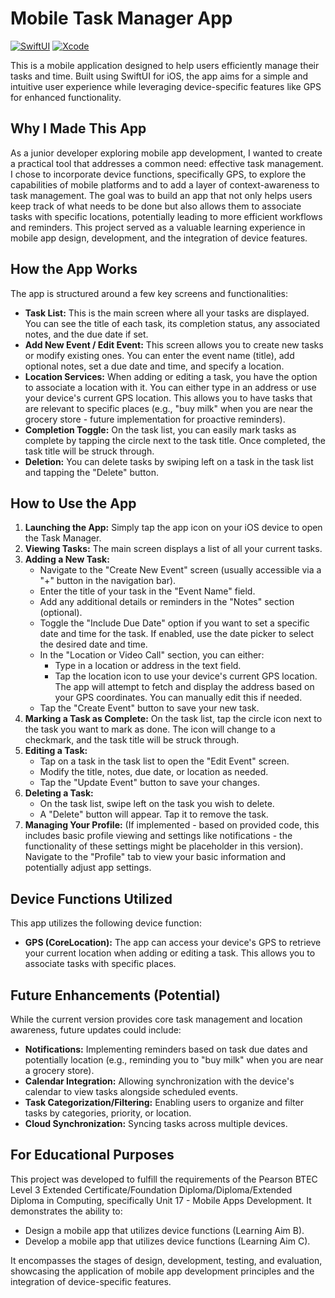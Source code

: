 # Mobile Task Manager App

[![SwiftUI](https://img.shields.io/badge/SwiftUI-blue?style=flat-square&logo=swift&logoColor=white)](https://developer.apple.com/xcode/swiftui/)
[![Xcode](https://img.shields.io/badge/Xcode-black?style=flat-square&logo=xcode&logoColor=white)](https://developer.apple.com/xcode/)

This is a mobile application designed to help users efficiently manage their tasks and time. Built using SwiftUI for iOS, the app aims for a simple and intuitive user experience while leveraging device-specific features like GPS for enhanced functionality.

## Why I Made This App

As a junior developer exploring mobile app development, I wanted to create a practical tool that addresses a common need: effective task management. I chose to incorporate device functions, specifically GPS, to explore the capabilities of mobile platforms and to add a layer of context-awareness to task management. The goal was to build an app that not only helps users keep track of what needs to be done but also allows them to associate tasks with specific locations, potentially leading to more efficient workflows and reminders. This project served as a valuable learning experience in mobile app design, development, and the integration of device features.

## How the App Works

The app is structured around a few key screens and functionalities:

* **Task List:** This is the main screen where all your tasks are displayed. You can see the title of each task, its completion status, any associated notes, and the due date if set.
* **Add New Event / Edit Event:** This screen allows you to create new tasks or modify existing ones. You can enter the event name (title), add optional notes, set a due date and time, and specify a location.
* **Location Services:** When adding or editing a task, you have the option to associate a location with it. You can either type in an address or use your device's current GPS location. This allows you to have tasks that are relevant to specific places (e.g., "buy milk" when you are near the grocery store - future implementation for proactive reminders).
* **Completion Toggle:** On the task list, you can easily mark tasks as complete by tapping the circle next to the task title. Once completed, the task title will be struck through.
* **Deletion:** You can delete tasks by swiping left on a task in the task list and tapping the "Delete" button.

## How to Use the App

1.  **Launching the App:** Simply tap the app icon on your iOS device to open the Task Manager.
2.  **Viewing Tasks:** The main screen displays a list of all your current tasks.
3.  **Adding a New Task:**
    * Navigate to the "Create New Event" screen (usually accessible via a "+" button in the navigation bar).
    * Enter the title of your task in the "Event Name" field.
    * Add any additional details or reminders in the "Notes" section (optional).
    * Toggle the "Include Due Date" option if you want to set a specific date and time for the task. If enabled, use the date picker to select the desired date and time.
    * In the "Location or Video Call" section, you can either:
        * Type in a location or address in the text field.
        * Tap the location icon to use your device's current GPS location. The app will attempt to fetch and display the address based on your GPS coordinates. You can manually edit this if needed.
    * Tap the "Create Event" button to save your new task.
4.  **Marking a Task as Complete:** On the task list, tap the circle icon next to the task you want to mark as done. The icon will change to a checkmark, and the task title will be struck through.
5.  **Editing a Task:**
    * Tap on a task in the task list to open the "Edit Event" screen.
    * Modify the title, notes, due date, or location as needed.
    * Tap the "Update Event" button to save your changes.
6.  **Deleting a Task:**
    * On the task list, swipe left on the task you wish to delete.
    * A "Delete" button will appear. Tap it to remove the task.
7.  **Managing Your Profile:** (If implemented - based on provided code, this includes basic profile viewing and settings like notifications - the functionality of these settings might be placeholder in this version). Navigate to the "Profile" tab to view your basic information and potentially adjust app settings.

## Device Functions Utilized

This app utilizes the following device function:

* **GPS (CoreLocation):** The app can access your device's GPS to retrieve your current location when adding or editing a task. This allows you to associate tasks with specific places.

## Future Enhancements (Potential)

While the current version provides core task management and location awareness, future updates could include:

* **Notifications:** Implementing reminders based on task due dates and potentially location (e.g., reminding you to "buy milk" when you are near a grocery store).
* **Calendar Integration:** Allowing synchronization with the device's calendar to view tasks alongside scheduled events.
* **Task Categorization/Filtering:** Enabling users to organize and filter tasks by categories, priority, or location.
* **Cloud Synchronization:** Syncing tasks across multiple devices.

## For Educational Purposes

This project was developed to fulfill the requirements of the Pearson BTEC Level 3 Extended Certificate/Foundation Diploma/Diploma/Extended Diploma in Computing, specifically Unit 17 - Mobile Apps Development. It demonstrates the ability to:

* Design a mobile app that utilizes device functions (Learning Aim B).
* Develop a mobile app that utilizes device functions (Learning Aim C).

It encompasses the stages of design, development, testing, and evaluation, showcasing the application of mobile app development principles and the integration of device-specific features.
